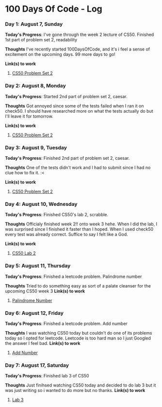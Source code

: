 # 100 Days Of Code - Log

<!-- ### Day 0: February 30, 2016 (Example 1)
##### (delete me or comment me out)

**Today's Progress**: Fixed CSS, worked on canvas functionality for the app.

**Thoughts:** I really struggled with CSS, but, overall, I feel like I am slowly getting better at it. Canvas is still new for me, but I managed to figure out some basic functionality.

**Link to work:** [Calculator App](http://www.example.com)

### Day 0: February 30, 2016 (Example 2)
##### (delete me or comment me out)

**Today's Progress**: Fixed CSS, worked on canvas functionality for the app.

**Thoughts**: I really struggled with CSS, but, overall, I feel like I am slowly getting better at it. Canvas is still new for me, but I managed to figure out some basic functionality.

**Link(s) to work**: [Calculator App](http://www.example.com)
 -->

<!-- 2. [Title Case a Sentence](https://www.freecodecamp.com/challenges/title-case-a-sentence) -->
### Day 1: August 7, Sunday

**Today's Progress**: I've gone through the week 2 lecture of CS50. Finished 1st part of problem set 2, readability

**Thoughts** I've recently started 100DaysOfCode, and it's i feel a sense of excitement on the upcoming days. 99 more days to go!

**Link(s) to work**
1. [CS50 Problem Set 2](https://cs50.harvard.edu/x/2022/psets/2/)

### Day 2: August 8, Monday

**Today's Progress**: Started 2nd part of problem set 2, caesar.

**Thoughts** Got annoyed since some of the tests failed when I ran it on check50. I should have researched more on what the tests actually do but I'll leave it for tomorrow.

**Link(s) to work**
1. [CS50 Problem Set 2](https://cs50.harvard.edu/x/2022/psets/2/)

### Day 3: August 9, Tuesday

**Today's Progress**: Finished 2nd part of problem set 2, caesar.

**Thoughts** One of the tests didn't work and I had to submit since I had no clue how to fix it. :<

**Link(s) to work**
1. [CS50 Problem Set 2](https://cs50.harvard.edu/x/2022/psets/2/)

### Day 4: August 10, Wednesday

**Today's Progress**: Finished CS50's lab 2, scrabble.

**Thoughts**  Officialy finished week 2!! onto week 3 hehe. When I did the lab, I was surprised since I finished it faster than I hoped. When I used check50 every test was already correct. Suffice to say I felt like a God.

**Link(s) to work**
1. [CS50 Lab 2](https://cs50.harvard.edu/x/2022/labs/2/)

### Day 5: August 11, Thursday

**Today's Progress**: Finished a leetcode problem. Palindrome number

**Thoughts**  Tried to do something easy as sort of a palate cleanser for the upcoming CS50 week 3
**Link(s) to work**
1. [Palindrome Number](https://leetcode.com/submissions/detail/771001253/)

### Day 6: August 12, Friday

**Today's Progress**: Finished a leetcode problem. Add number

**Thoughts**  I was watching CS50 today but couldn't do one of its problems today so I opted for leetcode. Leetcode is too hard man so I just Googled the answer I feel bad.
**Link(s) to work**
1. [Add Number](https://leetcode.com/submissions/detail/771848017/)

### Day 7: August 17, Saturday

**Today's Progress**: Finished lab 3 of CS50

**Thoughts**  Just finihsed watching CS50 today and decided to do lab 3 but it was just writing so i wanted to do more but no thanks.
**Link(s) to work**
1. [Lab 3](https://cs50.harvard.edu/x/2022/labs/3/)

